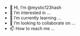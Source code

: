 - 👋 Hi, I’m @mystic123hash
- 👀 I’m interested in ...
- 🌱 I’m currently learning ...
- 💞️ I’m looking to collaborate on ...
- 📫 How to reach me ...

<!---
mystic123hash/mystic123hash is a ✨ special ✨ repository because its `README.md` (this file) appears on your GitHub profile.
You can click the Preview link to take a look at your changes.
--->
